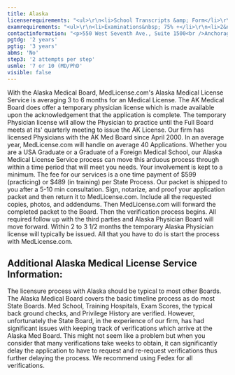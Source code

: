 ```yaml
---
title: Alaska
licenserequirements: "<ul>\r\n<li>School Transcripts &amp; Form</li>\r\n<li>Internship/Residency/Fellowship Forms</li>\r\n<li>All State Licenses (past/present)</li>\r\n<li>Examination Scores</li>\r\n<li>Privilege Hospitals - 5 years prior to the application</li>\r\n<li>DEA</li>\r\n<li>AMA or AOA Profile</li>\r\n<li>FSMB Board Action Report</li>\r\n<li>ECFMG (if an International Graduate)</li>\r\n</ul>"
examrequirements: "<ul>\r\n<li>Examinations&nbsp; 75% +</li>\r\n<li>2&nbsp;attempt limit per Step -&nbsp;USMLE</li>\r\n<li>10 total attempts- USMLE</li>\r\n<li>7 year limit-USMLE&nbsp;(10 years for MD/PhD)</li>\r\n<li>2&nbsp;year PGY for USA Grads</li>\r\n<li>3&nbsp;years PGY for Non-USA Grads</li>\r\n<li>State Exam Accepted if Pre-1975</li>\r\n<li>No 10 year Rule - No SPEX Requirement</li>\r\n</ul>"
contactinformation: "<p>550 West Seventh Ave., Suite 1500<br />Anchorage, AK 99501<br />Phone:(907) 269-8163<br />Fax:(907) 269-8196</p>\r\n<p><a href=\"https://www.commerce.alaska.gov/web/cbpl/ProfessionalLicensing/StateMedicalBoard.aspx\">www.commerce.state.ak.us</a></p>"
pgtdg: '2 years'
pgtig: '3 years'
abms: 'No'
step3: '2 attempts per step'
usmle: '7 or 10 (MD/PhD'
visible: false
---
```


<p>With the Alaska Medical Board, MedLicense.com's Alaska Medical License Service is averaging 3 to 6 months for an Medical License. The AK Medical Board does offer a temporary physician license which is made available upon the acknowledgement that the application is complete. The temporary Physician license will allow the Physician to practice until the Full Board meets at its' quarterly meeting to issue the AK License. Our firm has licensed Physicians with the AK Med Board since April 2000. In an average year, MedLicense.com will handle on average 40 Applications. Whether you are a USA Graduate or a Graduate of a Foreign Medical School, our Alaska Medical License Service process can move this arduous process through within a time period that will meet you needs. Your involvement is kept to a minimum. The fee for our services is a one time payment of $599 (practicing) or $489 (in training) per State Process. Our packet is shipped to you after a 5-10 min consultation. Sign, notarize, and proof your application packet and then return it to MedLicense.com. Include all the requested copies, photos, and addendums. Then MedLicense.com will forward the completed packet to the Board. Then the verification process begins. All required follow up with the third parties and Alaska Physician Board will move forward. Within 2 to 3 1/2 months the temporary Alaska Physician license will typically be issued. All that you have to do is start the process with MedLicense.com.</p>
<h2 id="mcetoc_1cdps82gf0">Additional Alaska Medical License Service Information:</h2>
<p>The licensure process with Alaska should be typical to most other Boards. The Alaska Medical Board covers the basic timeline process as do most State Boards. Med School, Training Hospitals, Exam Scores, the typical back ground checks, and Privilege History are verified. However, unfortunately the State Board, in the experience of our firm, has had significant issues with keeping track of verifications which arrive at the Alaska Med Board. This might not seem like a problem but when you consider that many verifications take weeks to obtain, it can significantly delay the application to have to request and re-request verifications thus further delaying the process. We recommend using Fedex for all verifications.</p>